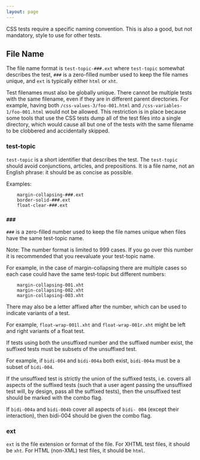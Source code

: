 ```yaml
---
layout: page
---
```

CSS tests require a specific naming convention. This is also a good,
but not mandatory, style to use for other tests.

## File Name

The file name format is ```test-topic-###.ext``` where `test-topic`
somewhat describes the test, `###` is a zero-filled number used to
keep the file names unique, and `ext` is typically either
`html` or `xht`.

Test filenames must also be globally unique. There cannot be multiple
tests with the same filename, even if they are in different parent
directories. For example, having both
`/css-values-3/foo-001.html` and `/css-variables-1/foo-001.html`
would not be allowed. This restriction is in place because some tools
that use the CSS tests dump all of the test files into a single
directory, which would cause all but one of the tests with the same
filename to be clobbered and accidentally skipped.

### test-topic

`test-topic` is a short identifier that describes the test. The
`test-topic` should avoid conjunctions, articles, and prepositions.
It is a file name, not an English phrase: it should be as concise
as possible.

Examples:
```
    margin-collapsing-###.ext
    border-solid-###.ext
    float-clear-###.ext
```

### `###`

`###` is a zero-filled number used to keep the file names unique when
files have the same test-topic name.

Note: The number format is limited to 999 cases. If you go over this
number it is recommended that you reevaluate your test-topic name.

For example, in the case of margin-collapsing there are multiple
cases so each case could have the same test-topic but different
numbers:

```
    margin-collapsing-001.xht
    margin-collapsing-002.xht
    margin-collapsing-003.xht
```

There may also be a letter affixed after the number, which can be
used to indicate variants of a test.

For example, ```float-wrap-001l.xht``` and ```float-wrap-001r.xht```
might be left and right variants of a float test.

If tests using both the unsuffixed number and the suffixed number
exist, the suffixed tests must be subsets of the unsuffixed test.

For example, if ```bidi-004``` and ```bidi-004a``` both exist,
```bidi-004a``` must be a subset of ```bidi-004```.

If the unsuffixed test is strictly the union of the suffixed tests,
i.e. covers all aspects of the suffixed tests (such that a user agent
passing the unsuffixed test will, by design, pass all the suffixed
tests), then the unsuffixed test should be marked with the combo flag.

If ```bidi-004a``` and ```bidi-004b``` cover all aspects of ```bidi-
004``` (except their interaction), then bidi-004 should be given the
combo flag.

### ext

`ext` is the file extension or format of the file.
For XHTML test files, it should be `xht`.
For HTML (non-XML) test files, it should be `html`.
